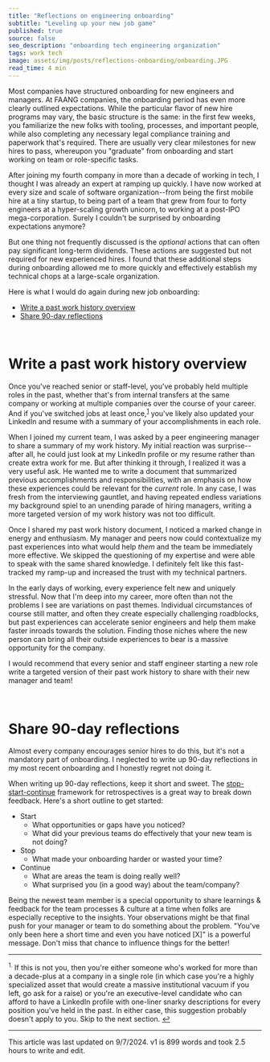 ```yaml
---
title: "Reflections on engineering onboarding"
subtitle: "Leveling up your new job game"
published: true
source: false
seo_description: "onboarding tech engineering organization"
tags: work tech
image: assets/img/posts/reflections-onboarding/onboarding.JPG
read_time: 4 min
---
```


Most companies have structured onboarding for new engineers and managers. At FAANG companies, the onboarding period has even more clearly outlined expectations. While the particular flavor of new hire programs may vary, the basic structure is the same: in the first few weeks, you familiarize the new folks with tooling, processes, and important people, while also completing any necessary legal compliance training and paperwork that's required. There are usually very clear milestones for new hires to pass, whereupon you "graduate" from onboarding and start working on team or role-specific tasks. 

After joining my fourth company in more than a decade of working in tech, I thought I was already an expert at ramping up quickly. I have now worked at every size and scale of software organization--from being the first mobile hire at a tiny startup, to being part of a team that grew from four to forty engineers at a hyper-scaling growth unicorn, to working at a post-IPO mega-corporation. Surely I couldn't be surprised by onboarding expectations anymore?

But one thing not frequently discussed is the _optional_ actions that can often pay significant long-term dividends. These actions are suggested but not required for new experienced hires. I found that these additional steps during onboarding allowed me to more quickly and effectively establish my technical chops at a large-scale organization.

Here is what I would do again during new job onboarding:
- [Write a past work history overview](#write-a-past-work-history-overview)
- [Share 90-day reflections](#share-90-day-reflections)
<br/>

# Write a past work history overview

Once you've reached senior or staff-level, you've probably held multiple roles in the past, whether that's from internal transfers at the same company or working at multiple companies over the course of your career. And if you've switched jobs at least once,<sup><a href="#fn1" id="ref1">1</a></sup> you've likely also updated your LinkedIn and resume with a summary of your accomplishments in each role. 

When I joined my current team, I was asked by a peer engineering manager to share a summary of my work history. My initial reaction was surprise--after all, he could just look at my LinkedIn profile or my resume rather than create extra work for me. But after thinking it through, I realized it was a very useful ask. He wanted me to write a document that summarized previous accomplishments and responsibilities, with an emphasis on how these experiences could be relevant for the _current_ role. In any case, I was fresh from the interviewing gauntlet, and having repeated endless variations my background spiel to an unending parade of hiring managers, writing a more targeted version of my work history was not too difficult.

Once I shared my past work history document, I noticed a marked change in energy and enthusiasm. My manager and peers now could contextualize my past experiences into what would help _them_ and the team be immediately more effective. We skipped the questioning of my expertise and were able to speak with the same shared knowledge. I definitely felt like this fast-tracked my ramp-up and increased the trust with my technical partners. 

In the early days of working, every experience felt new and uniquely stressful. Now that I'm deep into my career, more often than not the problems I see are variations on past themes. Individual circumstances of course still matter, and often they create especially challenging roadblocks, but past experiences can accelerate senior engineers and help them make faster inroads towards the solution. Finding those niches where the new person can bring all their outside experiences to bear is a massive opportunity for the company.

I would recommend that every senior and staff engineer starting a new role write a targeted version of their past work history to share with their new manager and team!

<br/>

# Share 90-day reflections

Almost every company encourages senior hires to do this, but it's not a mandatory part of onboarding. I neglected to write up 90-day reflections in my most recent onboarding and I honestly regret not doing it. 

When writing up 90-day reflections, keep it short and sweet. The [stop-start-continue](https://www.betterup.com/blog/start-stop-continue) framework for retrospectives is a great way to break down feedback. Here's a short outline to get started:

- Start
    - What opportunities or gaps have you noticed?
    - What did your previous teams do effectively that your new team is not doing?
- Stop
    - What made your onboarding harder or wasted your time?
- Continue
    - What are areas the team is doing really well?
    - What surprised you (in a good way) about the team/company?

Being the newest team member is a special opportunity to share learnings & feedback for the team processes & culture at a time when folks are especially receptive to the insights. Your observations might be that final push for your manager or team to do something about the problem. "You've only been here a short time and even you have noticed \[X\]" is a powerful message. Don't miss that chance to influence things for the better!

<hr class="section-divider" />

<footer><sup id="fn1">1.</sup> If this is not you, then you're either someone who's worked for more than a decade-plus at a company in a single role (in which case you're a highly specialized asset that would create a massive institutional vacuum if you left, go ask for a raise) or you're an executive-level candidate who can afford to have a LinkedIn profile with one-liner snarky descriptions for every position you've held in the past. In either case, this suggestion probably doesn't apply to you. Skip to the next section. <a href="#ref1" title="Jump back to footnote 1 in the text.">↩</a></footer>

<hr class="section-divider" />

<footer>This article was last updated on 9/7/2024. v1 is 899 words and took 2.5 hours to write and edit.</footer>
